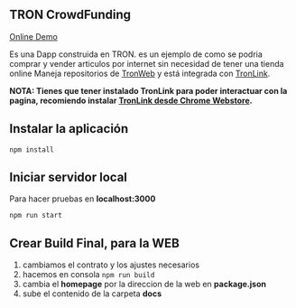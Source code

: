 ## TRON CrowdFunding


[Online Demo](https://stevenstc.github.io/wozx-investor/?ref=TB7RTxBPY4eMvKjceXj8SWjVnZCrWr4XvF)

Es una Dapp construida en TRON. es un ejemplo de como se podria comprar y vender articulos por internet sin necesidad de tener una tienda online
Maneja repositorios de [TronWeb](https://github.com/tronprotocol/tron-web)
y está integrada con [TronLink](https://github.com/TronWatch/TronLink).

**NOTA: Tienes que tener instalado TronLink para poder interactuar con la pagina, recomiendo instalar  [TronLink desde Chrome Webstore](https://chrome.google.com/webstore/detail/ibnejdfjmmkpcnlpebklmnkoeoihofec/).**



## Instalar la aplicación

`npm install`

## Iniciar servidor local

Para hacer pruebas en **localhost:3000**

`npm run start`

## Crear Build Final, para la WEB

1. cambiamos el contrato y los ajustes necesarios
2. hacemos en consola `npm run build`
3. cambia el **homepage** por la direccion de la web en **package.json** 
4. sube el contenido de la carpeta **docs**



